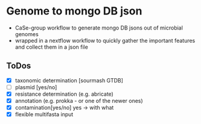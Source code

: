 # Genome to mongo DB json
* CaSe-group workflow to generate mongo DB jsons out of microbial genomes
* wrapped in a nextflow workflow to quickly gather the important features and collect them in a json file


## ToDos
* [X] taxonomic determination [sourmash GTDB]
* [ ] plasmid [yes/no]
* [x] resistance determination (e.g. abricate)
* [x] annotation (e.g. prokka  - or one of the newer ones)
* [x] contamination[yes/no] yes -> with what
* [x] flexible multifasta input
